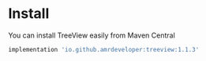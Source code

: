 # Install

You can install TreeView easily from Maven Central

```groovy
implementation 'io.github.amrdeveloper:treeview:1.1.3'
```